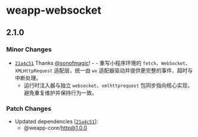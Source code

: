 # weapp-websocket

## 2.1.0

### Minor Changes

- [`21a4c51`](https://github.com/sonofmagic/weapp-core/commit/21a4c51351b49b0106e8028b1e49c057bad6ce9f) Thanks [@sonofmagic](https://github.com/sonofmagic)! - - 重写小程序环境的 `fetch`、`WebSocket`、`XMLHttpRequest` 适配层，统一由 `wx` 适配器驱动并提供更完整的事件、超时与中断处理。
  - 运行时注入器与独立 `websocket`、`xmlhttprequest` 包同步指向核心实现，避免重复维护并保持行为一致。

### Patch Changes

- Updated dependencies [[`21a4c51`](https://github.com/sonofmagic/weapp-core/commit/21a4c51351b49b0106e8028b1e49c057bad6ce9f)]:
  - @weapp-core/http@1.0.0
